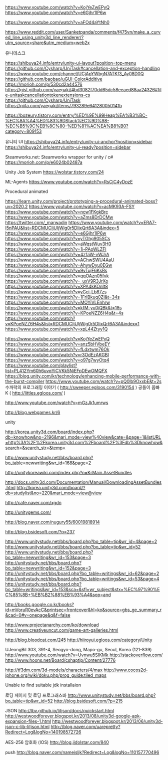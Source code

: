 https://www.youtube.com/watch?v=KojYeZwEPyQ
https://www.youtube.com/watch?v=e6Gjhr1IP6w

https://www.youtube.com/watch?v=aFOd4aYtNh0

https://www.reddit.com/user/Sanketpanda/comments/f475vn/make_a_curved_line_using_unity3d_line_renderer/?utm_source=share&utm_medium=web2x



유니테스크

https://shibuya24.info/entry/unity-ui-layout?position=top-menu
https://github.com/Cysharp/UniTask#cancellation-and-exception-handling
https://www.youtube.com/channel/UCjApYWbgN7ATKf3_Ay08D0Q
https://github.com/baobao/uGUI-ColorAdditive
https://morioh.com/p/530cd2a44576
https://gist.github.com/yaegaki/4bd3082f70dd65dc58eeaed88aa24326#file-unitaskcancellationtokenextensions-cs
https://github.com/Cysharp/UniTask
https://qiita.com/yaegaki/items/793289e641280050141b

https://bozeury.tistory.com/entry/%ED%9E%99Heap%EA%B3%BC-%EC%8A%A4%ED%83%9DStack%EC%9D%98-%EC%B5%9C%EB%8C%80-%ED%81%AC%EA%B8%B0?category=809153

유니티 UI
https://shibuya24.info/entry/unity-ui-anchor?position=sidebar
https://shibuya24.info/entry/unity-ui-ready?position=sidebar

Steamworks.net: Steamworks wrapper for unity / c#
https://morioh.com/p/e6024b02487a

Unity Job System
https://wolstar.tistory.com/24

ML-Agents
https://www.youtube.com/watch?v=RsCjC4yDpzE


Procedural animated

https://learn.unity.com/project/prototyping-a-procedural-animated-boss?uv=2020.2
https://www.youtube.com/watch?v=acMK93A-FSY
https://www.youtube.com/watch?v=ncw1FKgkBrc
https://www.youtube.com/watch?v=aZms8DrDCMw
https://twitter.com/_marwadin
https://www.youtube.com/watch?v=ERA7-I5nPAU&list=RDCMUCIjUIjWig0r5DIixQrt6A3A&index=5
https://www.youtube.com/watch?v=e6Gjhr1IP6w
https://www.youtube.com/watch?v=yTGhg905SCs
https://www.youtube.com/watch?v=aWqstWuv3H0
https://www.youtube.com/watch?v=1i-PAoWLZFI
https://www.youtube.com/watch?v=4z1aW-vWJrA
https://www.youtube.com/watch?v=AChwSWU4AaU
https://www.youtube.com/watch?v=AhywDyu0EGw
https://www.youtube.com/watch?v=9vTujF6KsRs
https://www.youtube.com/watch?v=qqOAzn05fvk
https://www.youtube.com/watch?v=_uxV9R3JrXo
https://www.youtube.com/watch?v=XPA4kKOnIt8
https://www.youtube.com/watch?v=yGci-Lb87zs
https://www.youtube.com/watch?v=1FrIBkuq0ZI&t=34s
https://www.youtube.com/watch?v=MOYiVLEnhrw
https://www.youtube.com/watch?v=kfM-yu0iQBk&t=18s
https://www.youtube.com/watch?v=KPoeNZZ6H4s&t=4s
https://www.youtube.com/watch?v=KPoeNZZ6H4s&list=RDCMUCIjUIjWig0r5DIixQrt6A3A&index=1
https://www.youtube.com/watch?v=xpL44Ztyy1Q


https://www.youtube.com/watch?v=KojYeZwEPyQ
https://www.youtube.com/watch?v=anz5bHVbeEY
https://www.youtube.com/watch?v=fLdxtwm76Ok
https://www.youtube.com/watch?v=r3OdEzAKGBI
https://www.youtube.com/watch?v=o97g7wyOtq4
https://www.youtube.com/playlist?list=PL412Ym60h6uvqYiCVKk5NiEFpDEwOMQFX
https://blog.unity.com/kr/technology/enhancing-mobile-performance-with-the-burst-compiler
https://www.youtube.com/watch?v=pQ0lb9OxxbE&t=2s
수까락의 프로그래밍 이야기 ( http://sweeper.egloos.com/3190154 )
공돌이 옵빠 K ( http://littles.egloos.com/ )

http://www.youtube.com/watch?v=mGzJk1umrws

http://blog.webgames.kr/6

unity

http://korea.unity3d.com/board/index.php?db=knowhow&no=2196&mari_mode=view%40view&cate=&page=1&listURL=http%3A%2F%2Fkorea.unity3d.com%2Fboard%2F%3Fdb%3Dknowhow&search=&search_str=&temp=

http://www.unitystudy.net/bbs/board.php?bo_table=newwriting&wr_id=168&page=2

http://unitykoreawiki.com/index.php?n=KrMain.AssetBundles

http://docs.unity3d.com/Documentation/Manual/DownloadingAssetBundles.html
http://korea.unity3d.com/board/?db=studylist&no=220&mari_mode=view@view

http://cafe.naver.com/xgdn

http://unitygems.com/

http://blog.naver.com/nugury55/60019818914

http://blog.bsidesoft.com/?p=237

http://www.unitystudy.net/bbs/board.php?bo_table=tip&wr_id=4&page=2
http://www.unitystudy.net/bbs/board.php?bo_table=tip&wr_id=52
http://www.unitystudy.net/bbs/board.php?bo_table=newwriting&wr_id=153&page=3
http://unitystudy.net/bbs/board.php?bo_table=newwriting&wr_id=152&page=3
http://unitystudy.net/bbs/board.php?bo_table=writings&wr_id=62&page=2
http://unitystudy.net/bbs/board.php?bo_table=writings&wr_id=53&page=4
http://unitystudy.net/bbs/board.php?bo_table=writings&wr_id=153&sca=&sfl=wr_subject&stx=%EC%97%90%EC%85%8B+%EB%B2%88%EB%93%A4&sop=and

http://books.google.co.kr/books?id=mVoruR0evAcC&printsec=frontcover&hl=ko&source=gbs_ge_summary_r&cad=0#v=onepage&q&f=false

http://www.projectanarchy.com/ko/download
http://www.creativeuncut.com/game-art-galleries.html

http://blog.bloodcat.com/245
http://hiiroyui.egloos.com/category/Unity

UJeongBil 303, 391-4, Seogyo-dong, Mapo-gu, Seoul, Korea (121-839)
http://www.youtube.com/watch?v=Uvnwu5SIKMk
http://stackoverflow.com/
http://www.hoons.net/Board/cshaptip/Content/27776

http://tf3dm.com/3d-models/characters/4/max
http://www.cocos2d-iphone.org/wiki/doku.php/prog_guide:tiled_maps

Unable to find suitable jdk installaion

로딩 페이지 및 로딩 프로그래스바
http://www.unitystudy.net/bbs/board.php?bo_table=tip&wr_id=52
http://blog.bsidesoft.com/?p=215

JSON
http://lbv.github.io/litjson/docs/quickstart.html
http://westwoodforever.blogspot.kr/2013/08/unity3d-google-apk-expansion-files-1.html
http://westwoodforever.blogspot.kr/2013/06/unity3d-json-c-lib-litjson.html
http://blog.naver.com/uarepretty?Redirect=Log&logNo=140198572726

AES-256 암호화 (IOS)
http://blog.jidolstar.com/840 

push
http://blog.naver.com/nameisljk?Redirect=Log&logNo=110157770496

